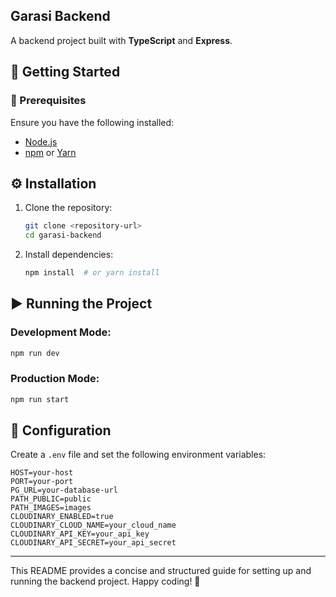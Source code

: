 ## Garasi Backend

A backend project built with **TypeScript** and **Express**.

## 🚀 Getting Started

### 📌 Prerequisites

Ensure you have the following installed:
- [Node.js](https://nodejs.org/)
- [npm](https://www.npmjs.com/) or [Yarn](https://yarnpkg.com/)

## ⚙️ Installation

1. Clone the repository:
   ```sh
   git clone <repository-url>
   cd garasi-backend
   ```
2. Install dependencies:
   ```sh
   npm install  # or yarn install
   ```

## ▶️ Running the Project

### Development Mode:
```sh
npm run dev
```

### Production Mode:
```sh
npm run start
```

## 🔧 Configuration

Create a `.env` file and set the following environment variables:

```env
HOST=your-host
PORT=your-port
PG_URL=your-database-url
PATH_PUBLIC=public
PATH_IMAGES=images
CLOUDINARY_ENABLED=true
CLOUDINARY_CLOUD_NAME=your_cloud_name
CLOUDINARY_API_KEY=your_api_key
CLOUDINARY_API_SECRET=your_api_secret
```

---

This README provides a concise and structured guide for setting up and running the backend project. Happy coding! 🚀

